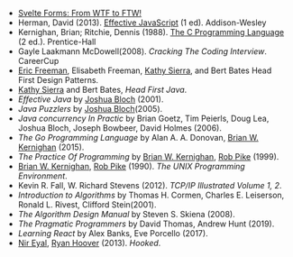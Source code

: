 * [Svelte Forms: From WTF to FTW!](https://gumroad.com/l/svelte-forms?fbclid=IwAR0OGll2WwOy4mBV0V9CPAtVTJi3bKo20ivxuQfpcv06UnIYVApgYV8hPKU)
* Herman, David (2013). [Effective JavaScript](http://effectivejs.com/) (1 ed). Addison-Wesley
* Kernighan, Brian; Ritchie, Dennis (1988). [The C Programming Language](https://en.wikipedia.org/wiki/The_C_Programming_Language) (2 ed.). Prentice-Hall
* Gayle Laakmann McDowell(2008). *Cracking The Coding Interview*. CareerCup
* [Eric Freeman](https://en.wikipedia.org/wiki/Eric_Freeman_(writer)), Elisabeth Freeman, [Kathy Sierra](https://en.wikipedia.org/wiki/Kathy_Sierra), and Bert Bates Head First Design Patterns.
* [Kathy Sierra](https://en.wikipedia.org/wiki/Kathy_Sierra) and Bert Bates, *Head First Java*.
* *Effective Java* by [Joshua Bloch](https://en.wikipedia.org/wiki/Joshua_Bloch) (2001).
* *Java Puzzlers* by [Joshua Bloch](https://en.wikipedia.org/wiki/Joshua_Bloch)(2005).
* *Java concurrency In Practic* by Brian Goetz, Tim Peierls, Doug Lea, Joshua Bloch, Joseph Bowbeer, David Holmes (2006).
* *The Go Programming Language* by Alan A. A. Donovan, [Brian W. Kernighan](https://en.wikipedia.org/wiki/Brian_Kernighan) (2015).
* *The Practice Of Programming* by [Brian W. Kernighan](https://en.wikipedia.org/wiki/Brian_Kernighan), [Rob Pike](https://en.wikipedia.org/wiki/Rob_Pike) (1999). 
* [Brian W. Kernighan](https://en.wikipedia.org/wiki/Brian_Kernighan), [Rob Pike](https://en.wikipedia.org/wiki/Rob_Pike) (1990). *The UNIX Programming Environment*.
* Kevin R. Fall, W. Richard Stevens (2012). *TCP/IP Illustrated Volume 1, 2*.
* *Introduction to Algorithms* by Thomas H. Cormen, Charles E. Leiserson, Ronald L. Rivest, Clifford Stein(2001).
* *The Algorithm Design Manual* by Steven S. Skiena (2008).
* *The Pragmatic Programmers* by David Thomas, Andrew Hunt (2019).
* *Learning React* by Alex Banks, Eve Porcello (2017).
* [Nir Eyal](https://www.google.com/search?sa=X&biw=1420&bih=1030&sxsrf=ALeKk0267jZDk1BhgHm6sEaGnyvaFVVMxg:1588252064983&q=Nir+Eyal&stick=H4sIAAAAAAAAAOPgE-LRT9c3rDIqqSzLNSxQ4gXxDNPNkoyNzM0ttWSyk630k_Lzs_XLizJLSlLz4svzi7KtEktLMvKLFrFy-GUWKbhWJubsYGUEAIRCL1JLAAAA&ved=2ahUKEwjKhZaBnJDpAhXI16QKHVRlDDYQmxMoATAhegQIDhAD), [Ryan Hoover](https://www.google.com/search?sa=X&biw=1420&bih=1030&sxsrf=ALeKk0267jZDk1BhgHm6sEaGnyvaFVVMxg:1588252064983&q=Ryan+Hoover&stick=H4sIAAAAAAAAAOPgE-LRT9c3rDIqqSzLNSxQAvMystIN0zMMDLVkspOt9JPy87P1y4syS0pS8-LL84uyrRJLSzLyixaxcgdVJuYpeOTnl6UW7WBlBACBc4dZTQAAAA&ved=2ahUKEwjKhZaBnJDpAhXI16QKHVRlDDYQmxMoAjAhegQIDhAE) (2013). *Hooked*.
